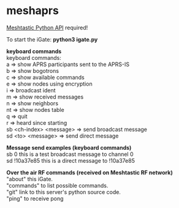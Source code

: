 # meshaprs

[Meshtastic Python API](https://meshtastic.org/docs/software/python/cli/installation/) required!

To start the iGate: **python3 igate.py**

**keyboard commands**\
keyboard commands:\
a  => show APRS participants sent to the APRS-IS\
b  => show bogotrons\
c  => show available commands\
e  => show nodes using encryption\
i  => broadcast ident\
m  => show received messages\
n  => show neighbors\
nt => show nodes table\
q  => quit\
r  => heard since starting\
sb \<ch-index\> \<message\> => send broadcast message\
sd \<to> \<message\> => send direct message

**Message send examples (keyboard commands)**\
sb 0 this is a test broadcast message to channel 0\
sd !10a37e85 this is a direct message to !10a37e85

**Over the air RF commands (received on Meshtastic RF network)**\
"about" this iGate.\
"commands" to list possible commands.\
"git" link to this server's python source code.\
"ping" to receive pong
